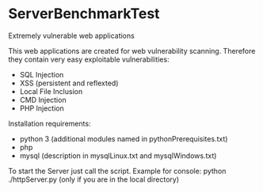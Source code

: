 # ServerBenchmarkTest
Extremely vulnerable web applications

This web applications are created for web vulnerability scanning. Therefore they contain very easy exploitable vulnerabilities:
- SQL Injection
- XSS (persistent and reflexted)
- Local File Inclusion
- CMD Injection
- PHP Injection

Installation requirements:
- python 3 (additional modules named in pythonPrerequisites.txt)
- php
- mysql (description in mysqlLinux.txt and mysqlWindows.txt)

To start the Server just call the script. Example for console: python ./httpServer.py (only if you are in the local directory)
